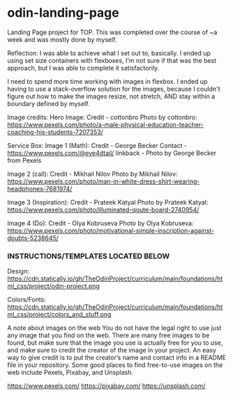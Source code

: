 # odin-landing-page
Landing Page project for TOP. This was completed over the course of ~a week and was mostly done by myself.

Reflection:
I was able to achieve what I set out to, basically. I ended up using set size containers with flexboxes, I'm not sure if that was the best approach, but I was able to complete it satisfactorily.

I need to spend more time working with images in flexbox. I ended up having to use a stack-overflow solution for the images, because I couldn't figure out how to make the images resize, not stretch, AND stay within a boundary defined by myself.


Image credits:
Hero Image:
Credit - cottonbro
Photo by cottonbro: https://www.pexels.com/photo/a-male-physical-education-teacher-coaching-his-students-7207353/

Service Box:
Image 1 (Math):
Credit - George Becker
Contact - https://www.pexels.com/@eye4dtail/
linkback - Photo by George Becker from Pexels

Image 2 (call):
Credit - Mikhail Nilov
Photo by Mikhail Nilov: https://www.pexels.com/photo/man-in-white-dress-shirt-wearing-headphones-7681974/

Image 3 (Inspiration):
Credit - Prateek Katyal
Photo by Prateek Katyal: https://www.pexels.com/photo/illuminated-qoute-board-2740954/

Image 4 (Do):
Credit - Olya Kobruseva 
Photo by Olya Kobruseva: https://www.pexels.com/photo/motivational-simple-inscription-against-doubts-5238645/


### INSTRUCTIONS/TEMPLATES LOCATED BELOW ###
Design:
https://cdn.statically.io/gh/TheOdinProject/curriculum/main/foundations/html_css/project/odin-project.png

Colors/Fonts:
https://cdn.statically.io/gh/TheOdinProject/curriculum/main/foundations/html_css/project/colors_and_stuff.png

A note about images on the web
You do not have the legal right to use just any image that you find on the web. There are many free images to be found, but make sure that the image you use is actually free for you to use, and make sure to credit the creator of the image in your project. An easy way to give credit is to put the creator’s name and contact info in a README file in your repository. Some good places to find free-to-use images on the web include Pexels, Pixabay, and Unsplash.

https://www.pexels.com/
https://pixabay.com/
https://unsplash.com/